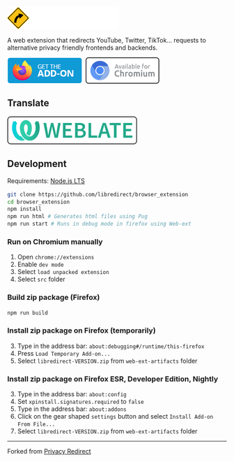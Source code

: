 <img src="./img/libredirect_full.svg" height="50"/>

A web extension that redirects YouTube, Twitter, TikTok... requests to alternative privacy friendly frontends and backends.

[![Firefox Add-on](./img/badge-amo.png)](https://addons.mozilla.org/firefox/addon/libredirect/)&nbsp;
<a href="https://libredirect.github.io/download_chromium.html">
<img src ="./img/badge-chromium.png" height=60 >
</a>

## Translate

[![Weblate](./img/weblate.svg)](https://hosted.weblate.org/projects/libredirect/extension)

## Development
Requirements: [Node.js LTS](https://nodejs.org/)
```bash
git clone https://github.com/libredirect/browser_extension
cd browser_extension
npm install
npm run html # Generates html files using Pug
npm run start # Runs in debug mode in firefox using Web-ext
```
### Run on Chromium manually
1. Open `chrome://extensions`
2. Enable `dev mode`
3. Select `load unpacked extension`
4. Select `src` folder

### Build zip package (Firefox)
```bash
npm run build
```
### Install zip package on Firefox (temporarily)
3. Type in the address bar: `about:debugging#/runtime/this-firefox`
4. Press `Load Temporary Add-on...`
5. Select `libredirect-VERSION.zip` from `web-ext-artifacts` folder

### Install zip package on Firefox ESR, Developer Edition, Nightly
3. Type in the address bar: `about:config`
4. Set `xpinstall.signatures.required` to `false`
5. Type in the address bar: `about:addons`
6. Click on the gear shaped `settings` button and select `Install Add-on From File...`
7. Select `libredirect-VERSION.zip` from `web-ext-artifacts` folder


---

Forked from [Privacy Redirect](https://github.com/SimonBrazell/privacy-redirect)
